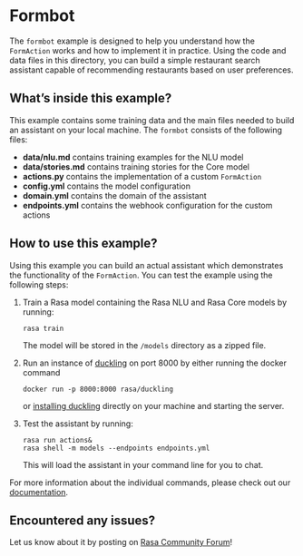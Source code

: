 # Formbot

The `formbot` example is designed to help you understand how the `FormAction` works and how
to implement it in practice. Using the code and data files in this directory, you
can build a simple restaurant search assistant capable of recommending
restaurants based on user preferences.

## What’s inside this example?

This example contains some training data and the main files needed to build an
assistant on your local machine. The `formbot` consists of the following files:

- **data/nlu.md** contains training examples for the NLU model  
- **data/stories.md** contains training stories for the Core model
- **actions.py** contains the implementation of a custom `FormAction`
- **config.yml** contains the model configuration
- **domain.yml** contains the domain of the assistant  
- **endpoints.yml** contains the webhook configuration for the custom actions

## How to use this example?

Using this example you can build an actual assistant which demonstrates the
functionality of the `FormAction`. You can test the example using the following
steps:

1. Train a Rasa model containing the Rasa NLU and Rasa Core models by running:
    ```
    rasa train
    ```
    The model will be stored in the `/models` directory as a zipped file.

2. Run an instance of [duckling](https://rasa.com/docs/rasa/nlu/components/#ducklingentityextractor)
   on port 8000 by either running the docker command
   ```
   docker run -p 8000:8000 rasa/duckling
   ```
   or [installing duckling](https://github.com/facebook/duckling#requirements) directly on your machine and starting the server.

3. Test the assistant by running:
    ```
    rasa run actions&
    rasa shell -m models --endpoints endpoints.yml
    ```
    This will load the assistant in your command line for you to chat.

For more information about the individual commands, please check out our
[documentation](http://rasa.com/docs/rasa/user-guide/command-line-interface/).

## Encountered any issues?
Let us know about it by posting on [Rasa Community Forum](https://forum.rasa.com)!
